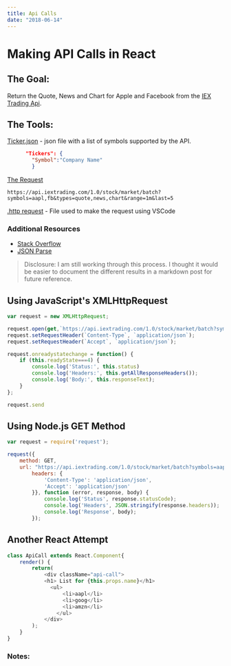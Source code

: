 ```yaml
---
title: Api Calls
date: "2018-06-14"
---
```

# Making API Calls in React

## The Goal:
Return the Quote, News and Chart for Apple and Facebook from the [IEX Trading Api](https://api.iextrading.com).

## The Tools:
[Ticker.json](https://prp1277.github.io/static/Ticker-258c7f6e5370e98d12b56867f35785b8.json) - json file with a list of symbols supported by the API.

```json
      "Tickers": {
        "Symbol":"Company Name"
        }
```

[The Request](https://api.iextrading.com/1.0/stock/market/batch?symbols=aapl,fb&types=quote,news,chart&range=1m&last=5)

`https://api.iextrading.com/1.0/stock/market/batch?symbols=aapl,fb&types=quote,news,chart&range=1m&last=5`

[.http request](https://prp1277.github.io/static/apicall-c0da56ed7b29b8008f93d03b7e05e235.http) - File used to make the request using VSCode

### Additional Resources

* [Stack Overflow](https://stackoverflow.com/questions/47993521/react-how-to-reach-objects-in-json-file)
* [JSON Parse](https://stackoverflow.com/questions/45015/safely-turning-a-json-string-into-an-object)

> Disclosure: I am still working through this process. I thought it would be easier to document the different results in a markdown post for future reference.

## Using JavaScript's XMLHttpRequest

```javascript
var request = new XMLHttpRequest;

request.open(get,`https://api.iextrading.com/1.0/stock/market/batch?symbols=aapl,fb&types=quote,news,chart&range=1m&last=5`);
request.setRequestHeader(`Content-Type`, `application/json`);
request.setRequestHeader(`Accept`, `application/json`);

request.onreadystatechange = function() {
    if (this.readyState===4) {
        console.log('Status:', this.status)
        console.log('Headers:', this.getAllResponseHeaders());
        console.log('Body:', this.responseText);
    }
};

request.send
```

## Using Node.js GET Method

```javascript
var request = require('request');

request({
    method: GET,
    url: "https://api.iextrading.com/1.0/stock/market/batch?symbols=aapl,fb&types=quote,news,chart&range=1m&last=5",
        headers: {
            'Content-Type': 'application/json',
            'Accept': 'application/json'
        }}, function (error, response, body) {
            console.log('Status', response.statusCode);
            console.log('Headers', JSON.stringify(response.headers));
            console.log('Response', body);
        });
```

## Another React Attempt

```javascript
class ApiCall extends React.Component{
    render() {
        return(
            <div className="api-call">
            <h1> List for {this.props.name}</h1>
              <ul>
                  <li>aapl</li>
                  <li>goog</li>
                  <li>amzn</li>
                </ul>
            </div>
        );
    }
}
```


### Notes:

